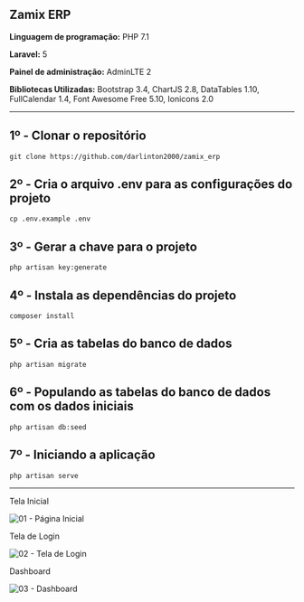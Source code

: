 <h2>Zamix ERP</h2>

<p><b>Linguagem de programação:</b> PHP 7.1</p>
<p><b>Laravel:</b> 5</p>
<p><b>Painel de administração:</b> AdminLTE 2</p>
<p><b>Bibliotecas Utilizadas:</b> Bootstrap 3.4, ChartJS 2.8, DataTables 1.10, FullCalendar 1.4, Font Awesome Free 5.10, Ionicons 2.0</p>

<hr/>

## 1º - Clonar o repositório
```
git clone https://github.com/darlinton2000/zamix_erp
```
## 2º - Cria o arquivo .env para as configurações do projeto
```
cp .env.example .env
```
## 3º - Gerar a chave para o projeto
```
php artisan key:generate
```
## 4º - Instala as dependências do projeto
```
composer install
```
## 5º - Cria as tabelas do banco de dados
```
php artisan migrate
```
## 6º - Populando as tabelas do banco de dados com os dados iniciais
```
php artisan db:seed
```
## 7º - Iniciando a aplicação
```
php artisan serve
```

<hr/>

Tela Inicial

![01 - Página Inicial](https://user-images.githubusercontent.com/46008964/224045952-12ed3040-1672-450a-bb5d-2d7f05a46109.png)

Tela de Login

![02 - Tela de Login](https://user-images.githubusercontent.com/46008964/224046047-8f2e2a8c-e78e-4cd6-ba68-70e8032d3538.png)

Dashboard

![03 - Dashboard](https://user-images.githubusercontent.com/46008964/224576176-d13d2288-3165-466d-8b05-c199465c5c25.png)


